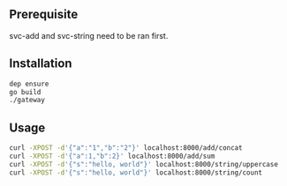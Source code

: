 ## Prerequisite
svc-add and svc-string need to be ran first.

## Installation
```bash
dep ensure
go build
./gateway
```

## Usage
```bash
curl -XPOST -d'{"a":"1","b":"2"}' localhost:8000/add/concat
curl -XPOST -d'{"a":1,"b":2}' localhost:8000/add/sum
curl -XPOST -d'{"s":"hello, world"}' localhost:8000/string/uppercase
curl -XPOST -d'{"s":"hello, world"}' localhost:8000/string/count
```
